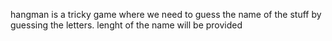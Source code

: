 hangman is a tricky game where we need to guess the name of the stuff by guessing the letters. lenght of the name will be provided

